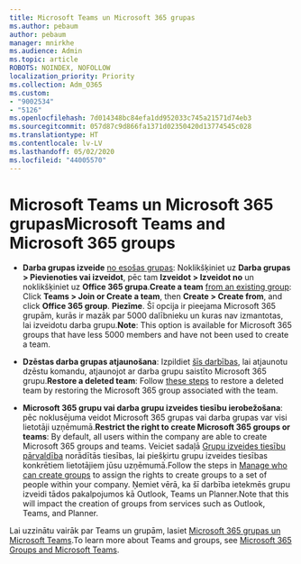 ```yaml
---
title: Microsoft Teams un Microsoft 365 grupas
ms.author: pebaum
author: pebaum
manager: mnirkhe
ms.audience: Admin
ms.topic: article
ROBOTS: NOINDEX, NOFOLLOW
localization_priority: Priority
ms.collection: Adm_O365
ms.custom:
- "9002534"
- "5126"
ms.openlocfilehash: 7d014348bc84efa1dd952033c745a21571d74eb3
ms.sourcegitcommit: 057d87c9d866fa1371d02350420d13774545c028
ms.translationtype: HT
ms.contentlocale: lv-LV
ms.lasthandoff: 05/02/2020
ms.locfileid: "44005570"
---
```

# <a name="microsoft-teams-and-microsoft-365-groups"></a><span data-ttu-id="7091e-102">Microsoft Teams un Microsoft 365 grupas</span><span class="sxs-lookup"><span data-stu-id="7091e-102">Microsoft Teams and Microsoft 365 groups</span></span>

- <span data-ttu-id="7091e-103">**Darba grupas izveide** [no esošas grupas](https://support.microsoft.com/lv-LV/office/create-a-team-from-an-existing-group-24ec428e-40d7-4a1a-ab87-29be7d145865):  Noklikšķiniet uz **Darba grupas > Pievienoties vai izveidot**, pēc tam **Izveidot  > Izveidot no** un noklikšķiniet uz **Office 365 grupa**.</span><span class="sxs-lookup"><span data-stu-id="7091e-103">**Create a team** [from an existing group](https://support.microsoft.com/lv-LV/office/create-a-team-from-an-existing-group-24ec428e-40d7-4a1a-ab87-29be7d145865):  Click **Teams > Join or Create a team**, then **Create  > Create from**, and click **Office 365 group**.</span></span> <span data-ttu-id="7091e-104">**Piezīme**. Šī opcija ir pieejama Microsoft 365 grupām, kurās ir mazāk par 5000 dalībnieku un kuras nav izmantotas, lai izveidotu darba grupu.</span><span class="sxs-lookup"><span data-stu-id="7091e-104">**Note**: This option is available for Microsoft 365 groups that have less 5000 members and have not been used to create a team.</span></span>

- <span data-ttu-id="7091e-105">**Dzēstas darba grupas atjaunošana**: Izpildiet [šīs darbības](https://docs.microsoft.com/microsoftteams/archive-or-delete-a-team#restore-a-deleted-team), lai atjaunotu dzēstu komandu, atjaunojot ar darba grupu saistīto Microsoft 365 grupu.</span><span class="sxs-lookup"><span data-stu-id="7091e-105">**Restore a deleted team**: Follow [these steps](https://docs.microsoft.com/microsoftteams/archive-or-delete-a-team#restore-a-deleted-team) to restore a deleted team by restoring the Microsoft 365 group associated with the team.</span></span>

- <span data-ttu-id="7091e-106">**Microsoft 365 grupu vai darba grupu izveides tiesību ierobežošana**: pēc noklusējuma veidot Microsoft 365 grupas vai darba grupas var visi lietotāji uzņēmumā.</span><span class="sxs-lookup"><span data-stu-id="7091e-106">**Restrict the right to create Microsoft 365 groups or teams**: By default, all users within the company are able to create Microsoft 365 groups and teams.</span></span>  <span data-ttu-id="7091e-107">Veiciet sadaļā [Grupu izveides tiesību pārvaldība](https://support.office.com/article/Manage-who-can-create-Office-365-Groups-4c46c8cb-17d0-44b5-9776-005fced8e618) norādītās tiesības, lai piešķirtu grupu izveides tiesības konkrētiem lietotājiem jūsu uzņēmumā.</span><span class="sxs-lookup"><span data-stu-id="7091e-107">Follow the steps in [Manage who can create groups](https://support.office.com/article/Manage-who-can-create-Office-365-Groups-4c46c8cb-17d0-44b5-9776-005fced8e618) to assign the rights to create groups to a set of people within your company.</span></span> <span data-ttu-id="7091e-108">Ņemiet vērā, ka šī darbība ietekmēs grupu izveidi tādos pakalpojumos kā Outlook, Teams un Planner.</span><span class="sxs-lookup"><span data-stu-id="7091e-108">Note that this will impact the creation of groups from services such as Outlook, Teams, and Planner.</span></span>

<span data-ttu-id="7091e-109">Lai uzzinātu vairāk par Teams un grupām, lasiet [Microsoft 365 grupas un Microsoft Teams](https://docs.microsoft.com/microsoftteams/office-365-groups).</span><span class="sxs-lookup"><span data-stu-id="7091e-109">To learn more about Teams and groups, see [Microsoft 365 Groups and Microsoft Teams](https://docs.microsoft.com/microsoftteams/office-365-groups).</span></span>
